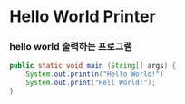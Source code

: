 # Hello World Printer

### hello world 출력하는 프로그램

``` java
public static void main (String[] args) {
    System.out.println("Hello World!")
    System.out.print("Hell World!");
}
```
